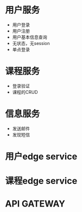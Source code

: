 # 用户服务
- 用户登录
- 用户注册
- 用户基本信息查询
- 无状态，无session
- 单点登录

# 课程服务
- 登录验证
- 课程的CRUD

# 信息服务
- 发送邮件
- 发现短信

# 用户edge service
# 课程edge service
# API GATEWAY


